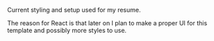 Current styling and setup used for my resume.

The reason for React is that later on I plan to make a proper UI for this template and possibly more styles to use.
